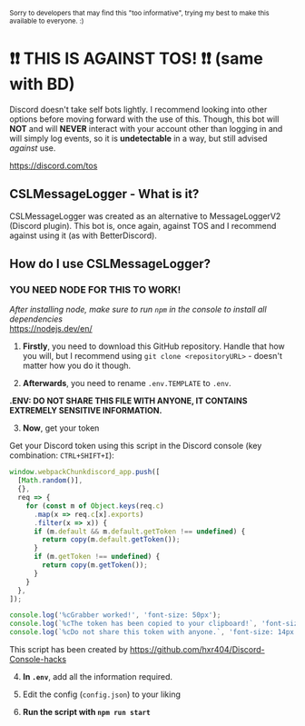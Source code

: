 <sub>Sorry to developers that may find this "too informative", trying my best to make this available to everyone. :)</sub>

# ❗❗ THIS IS AGAINST TOS! ❗❗ (same with BD)
Discord doesn't take self bots lightly. I recommend looking into other options before moving forward with the use of this. Though, this bot will **NOT** and will **NEVER** interact with your account other than logging in and will simply log events, so it is **undetectable** in a way, but still advised *against* use.

https://discord.com/tos

## CSLMessageLogger - What is it?
CSLMessageLogger was created as an alternative to MessageLoggerV2 (Discord plugin). This bot is, once again, against TOS and I recommend against using it (as with BetterDiscord).

## How do I use CSLMessageLogger?
### YOU NEED NODE FOR THIS TO WORK!
*After installing node, make sure to run `npm` in the console to install all dependencies*\
https://nodejs.dev/en/

1. **Firstly**, you need to download this GitHub repository. Handle that how you will, but I recommend using `git clone <repositoryURL>` - doesn't matter how you do it though.

2. **Afterwards**, you need to rename `.env.TEMPLATE` to `.env`.

**.ENV: DO NOT SHARE THIS FILE WITH ANYONE, IT CONTAINS EXTREMELY SENSITIVE INFORMATION.**

3. **Now**, get your token

Get your Discord token using this script in the Discord console (key combination: `CTRL+SHIFT+I`):

```js
window.webpackChunkdiscord_app.push([
  [Math.random()],
  {},
  req => {
    for (const m of Object.keys(req.c)
      .map(x => req.c[x].exports)
      .filter(x => x)) {
      if (m.default && m.default.getToken !== undefined) {
        return copy(m.default.getToken());
      }
      if (m.getToken !== undefined) {
        return copy(m.getToken());
      }
    }
  },
]);

console.log('%cGrabber worked!', 'font-size: 50px');
console.log(`%cThe token has been copied to your clipboard!`, 'font-size: 16px');
console.log(`%cDo not share this token with anyone.`, 'font-size: 14px');
```

This script has been created by https://github.com/hxr404/Discord-Console-hacks

4. **In `.env`**, add all the information required.

5. Edit the config (`config.json`) to your liking

6. **Run the script with `npm run start`**
